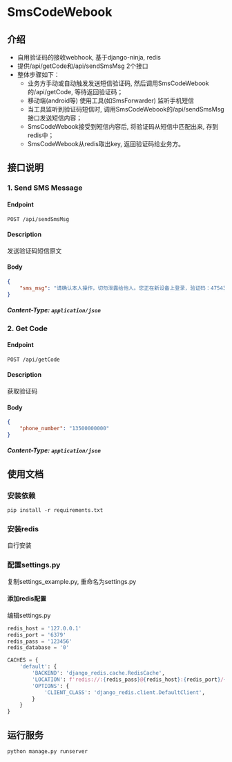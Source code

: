# SmsCodeWebook

## 介绍
- 自用验证码的接收webhook, 基于django-ninja, redis 
- 提供/api/getCode和/api/sendSmsMsg 2个接口
- 整体步骤如下：
  - 业务方手动或自动触发发送短信验证码, 然后调用SmsCodeWebook的/api/getCode, 等待返回验证码；
  - 移动端(android等) 使用工具(如SmsForwarder) 监听手机短信
  - 当工具监听到验证码短信时, 调用SmsCodeWebook的/api/sendSmsMsg接口发送短信内容；
  - SmsCodeWebook接受到短信内容后, 将验证码从短信中匹配出来, 存到redis中；
  - SmsCodeWebook从redis取出key, 返回验证码给业务方。


## 接口说明
### 1. Send SMS Message

#### Endpoint
`POST /api/sendSmsMsg`

#### Description
发送验证码短信原文

#### Body
```json
{
    "sms_msg": "请确认本人操作，切勿泄露给他人。您正在新设备上登录，验证码：475431。"
}
```

##### Content-Type: `application/json`

### 2. Get Code

#### Endpoint
`POST /api/getCode`

#### Description
获取验证码

#### Body
```json
{
    "phone_number": "13500000000"
}
```

##### Content-Type: `application/json`


## 使用文档
### 安装依赖
```commandline
pip install -r requirements.txt
```
### 安装redis
自行安装

### 配置settings.py
复制settings_example.py, 重命名为settings.py

#### 添加redis配置
编辑settings.py
```python
redis_host = '127.0.0.1'
redis_port = '6379'
redis_pass = '123456'
redis_database = '0'

CACHES = {
    'default': {
        'BACKEND': 'django_redis.cache.RedisCache',
        'LOCATION': f'redis://:{redis_pass}@{redis_host}:{redis_port}/{redis_database}',
        'OPTIONS': {
            'CLIENT_CLASS': 'django_redis.client.DefaultClient',
        }
    }
}
```

## 运行服务
```commandline
python manage.py runserver
```